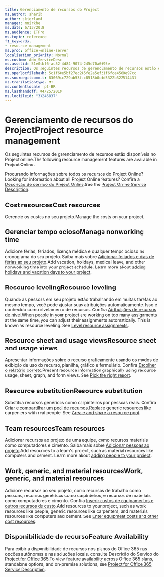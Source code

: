 ```yaml
---
title: Gerenciamento de recursos do Project
ms.author: sharik
author: skjerland
manager: mnirkhe
ms.date: 6/13/2018
ms.audience: ITPro
ms.topic: reference
f1_keywords:
- resource-management
ms.prod: office-online-server
localization_priority: Normal
ms.custom: Adm_ServiceDesc
ms.assetid: 51e0cbf6-ac52-4d84-9074-245d70a6695e
description: Os seguintes recursos de gerenciamento de recursos estão disponíveis no Project online.
ms.openlocfilehash: 5c1f60e5bf27ec245fe2a5ef21f6fce4500e97cc
ms.sourcegitcommit: 830694c729ab53fcc8518b0cdd5322b322514431
ms.translationtype: MT
ms.contentlocale: pt-BR
ms.lasthandoff: 04/25/2019
ms.locfileid: "33246837"
---
```

# <a name="project-resource-management"></a><span data-ttu-id="9fd12-103">Gerenciamento de recursos do Project</span><span class="sxs-lookup"><span data-stu-id="9fd12-103">Project resource management</span></span>

<span data-ttu-id="9fd12-104">Os seguintes recursos de gerenciamento de recursos estão disponíveis no Project online.</span><span class="sxs-lookup"><span data-stu-id="9fd12-104">The following resource management features are available in Project Online.</span></span>
  
<span data-ttu-id="9fd12-105">Procurando informações sobre todos os recursos do Project Online?</span><span class="sxs-lookup"><span data-stu-id="9fd12-105">Looking for information about all Project Online features?</span></span> <span data-ttu-id="9fd12-106">Confira a [Descrição de serviço do Project Online](project-online-service-description.md).</span><span class="sxs-lookup"><span data-stu-id="9fd12-106">See the [Project Online Service Description](project-online-service-description.md).</span></span>
  
## <a name="cost-resources"></a><span data-ttu-id="9fd12-107">Cost resources</span><span class="sxs-lookup"><span data-stu-id="9fd12-107">Cost resources</span></span>
<span data-ttu-id="9fd12-108"><a name="bkmk_CostResources"> </a></span><span class="sxs-lookup"><span data-stu-id="9fd12-108"></span></span>

<span data-ttu-id="9fd12-109">Gerencie os custos no seu projeto.</span><span class="sxs-lookup"><span data-stu-id="9fd12-109">Manage the costs on your project.</span></span>
  
## <a name="manage-nonworking-time"></a><span data-ttu-id="9fd12-110">Gerenciar tempo ocioso</span><span class="sxs-lookup"><span data-stu-id="9fd12-110">Manage nonworking time</span></span>
<span data-ttu-id="9fd12-111"><a name="bkmk_Managenonworkingtime"> </a></span><span class="sxs-lookup"><span data-stu-id="9fd12-111"></span></span>

<span data-ttu-id="9fd12-p102">Adicione férias, feriados, licença médica e qualquer tempo ocioso no cronograma do seu projeto. Saiba mais sobre [Adicionar feriados e dias de férias ao seu projeto](https://go.microsoft.com/fwlink/p/?LinkId=271337).</span><span class="sxs-lookup"><span data-stu-id="9fd12-p102">Add vacation, holidays, medical leave, and other nonworking time into your project schedule. Learn more about [adding holidays and vacation days to your project](https://go.microsoft.com/fwlink/p/?LinkId=271337).</span></span>
  
## <a name="resource-leveling"></a><span data-ttu-id="9fd12-114">Resource leveling</span><span class="sxs-lookup"><span data-stu-id="9fd12-114">Resource leveling</span></span>
<span data-ttu-id="9fd12-115"><a name="bkmk_Resourceleveling"> </a></span><span class="sxs-lookup"><span data-stu-id="9fd12-115"></span></span>

<span data-ttu-id="9fd12-p103">Quando as pessoas em seu projeto estão trabalhando em muitas tarefas ao mesmo tempo, você pode ajustar suas atribuições automaticamente. Isso é conhecido como nivelamento de recursos. Confira [Atribuições de recursos de nível](https://go.microsoft.com/fwlink/p/?LinkId=271348).</span><span class="sxs-lookup"><span data-stu-id="9fd12-p103">When people in your project are working on too many assignments at the same time, you can adjust their assignments automatically. This is known as resource leveling. See [Level resource assignments](https://go.microsoft.com/fwlink/p/?LinkId=271348).</span></span>
  
## <a name="resource-sheet-and-usage-views"></a><span data-ttu-id="9fd12-119">Resource sheet and usage views</span><span class="sxs-lookup"><span data-stu-id="9fd12-119">Resource sheet and usage views</span></span>
<span data-ttu-id="9fd12-120"><a name="bkmk_resourcesheetandusageviews"> </a></span><span class="sxs-lookup"><span data-stu-id="9fd12-120"></span></span>

<span data-ttu-id="9fd12-p104">Apresentar informações sobre o recurso graficamente usando os modos de exibição de uso do recurso, planilha, gráfico e formulário. Confira [Escolher o relatório correto](https://go.microsoft.com/fwlink/?LinkId=402920).</span><span class="sxs-lookup"><span data-stu-id="9fd12-p104">Present resource information graphically using resource usage, sheet, graph, and form views. See [Pick the right report](https://go.microsoft.com/fwlink/?LinkId=402920).</span></span>
  
## <a name="resource-substitution"></a><span data-ttu-id="9fd12-123">Resource substitution</span><span class="sxs-lookup"><span data-stu-id="9fd12-123">Resource substitution</span></span>
<span data-ttu-id="9fd12-124"><a name="bkmk_ResourceSubstitution"> </a></span><span class="sxs-lookup"><span data-stu-id="9fd12-124"></span></span>

<span data-ttu-id="9fd12-p105">Substitua recursos genéricos como carpinteiros por pessoas reais. Confira [Criar e compartilhar um pool de recursos](https://go.microsoft.com/fwlink/?LinkId=402921).</span><span class="sxs-lookup"><span data-stu-id="9fd12-p105">Replace generic resources like carpenters with real people. See [Create and share a resource pool](https://go.microsoft.com/fwlink/?LinkId=402921).</span></span>
  
## <a name="team-resources"></a><span data-ttu-id="9fd12-127">Team resources</span><span class="sxs-lookup"><span data-stu-id="9fd12-127">Team resources</span></span>
<span data-ttu-id="9fd12-128"><a name="bkmk_Teamresources"> </a></span><span class="sxs-lookup"><span data-stu-id="9fd12-128"></span></span>

<span data-ttu-id="9fd12-p106">Adicionar recursos ao projeto de uma equipe, como recursos materiais como computadores e cimento. Saiba mais sobre [Adicionar pessoas ao projeto](https://go.microsoft.com/fwlink/p/?LinkId=271347).</span><span class="sxs-lookup"><span data-stu-id="9fd12-p106">Add resources to a team's project, such as material resources like computers and cement. Learn more about [adding people to your project](https://go.microsoft.com/fwlink/p/?LinkId=271347).</span></span>
  
## <a name="work-generic-and-material-resources"></a><span data-ttu-id="9fd12-131">Work, generic, and material resources</span><span class="sxs-lookup"><span data-stu-id="9fd12-131">Work, generic, and material resources</span></span>
<span data-ttu-id="9fd12-132"><a name="bkmk_WorkGenericMaterialResources"> </a></span><span class="sxs-lookup"><span data-stu-id="9fd12-132"></span></span>

<span data-ttu-id="9fd12-p107">Adicione recursos ao seu projeto, como recursos de trabalho como pessoas, recursos genéricos como carpinteiros, e recursos de materiais como computadores e cimento. Confira [Inserir custos de equipamentos e outros recursos de custo](https://go.microsoft.com/fwlink/?LinkId=402922).</span><span class="sxs-lookup"><span data-stu-id="9fd12-p107">Add resources to your project, such as work resources like people, generic resources like carpenters, and materials resources like computers and cement. See [Enter equipment costs and other cost resources](https://go.microsoft.com/fwlink/?LinkId=402922).</span></span>
  
## <a name="feature-availability"></a><span data-ttu-id="9fd12-135">Disponibilidade do recurso</span><span class="sxs-lookup"><span data-stu-id="9fd12-135">Feature Availability</span></span>
<span data-ttu-id="9fd12-136"><a name="bkmk_WorkGenericMaterialResources"> </a></span><span class="sxs-lookup"><span data-stu-id="9fd12-136"></span></span>

<span data-ttu-id="9fd12-137">Para exibir a disponibilidade de recursos nos planos do Office 365 nas opções autônomas e nas soluções locais, consulte [Descrição do Serviço do Project for Office 365](http://technet.microsoft.com/library/f610ba5b-57d0-4324-a205-bce300adc7a3.aspx).</span><span class="sxs-lookup"><span data-stu-id="9fd12-137">To view feature availability across Office 365 plans, standalone options, and on-premise solutions, see [Project for Office 365 Service Description](http://technet.microsoft.com/library/f610ba5b-57d0-4324-a205-bce300adc7a3.aspx).</span></span>
  

